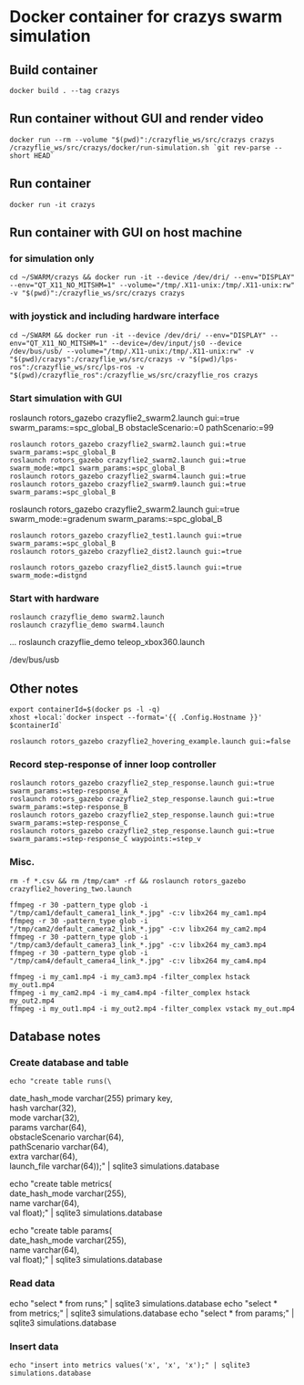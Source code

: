# Docker container for crazys swarm simulation

## Build container
	docker build . --tag crazys

## Run container without GUI and render video
	docker run --rm --volume "$(pwd)":/crazyflie_ws/src/crazys crazys /crazyflie_ws/src/crazys/docker/run-simulation.sh `git rev-parse --short HEAD`

## Run container
	docker run -it crazys

## Run container with GUI on host machine
### for simulation only
	cd ~/SWARM/crazys && docker run -it --device /dev/dri/ --env="DISPLAY" --env="QT_X11_NO_MITSHM=1" --volume="/tmp/.X11-unix:/tmp/.X11-unix:rw" -v "$(pwd)":/crazyflie_ws/src/crazys crazys

### with joystick and including hardware interface
	cd ~/SWARM && docker run -it --device /dev/dri/ --env="DISPLAY" --env="QT_X11_NO_MITSHM=1" --device=/dev/input/js0 --device /dev/bus/usb/ --volume="/tmp/.X11-unix:/tmp/.X11-unix:rw" -v "$(pwd)/crazys":/crazyflie_ws/src/crazys -v "$(pwd)/lps-ros":/crazyflie_ws/src/lps-ros -v "$(pwd)/crazyflie_ros":/crazyflie_ws/src/crazyflie_ros crazys

### Start simulation with GUI
  roslaunch rotors_gazebo crazyflie2_swarm2.launch gui:=true swarm_params:=spc_global_B obstacleScenario:=0 pathScenario:=99

	roslaunch rotors_gazebo crazyflie2_swarm2.launch gui:=true swarm_params:=spc_global_B
	roslaunch rotors_gazebo crazyflie2_swarm2.launch gui:=true swarm_mode:=mpc1 swarm_params:=spc_global_B
	roslaunch rotors_gazebo crazyflie2_swarm4.launch gui:=true
	roslaunch rotors_gazebo crazyflie2_swarm9.launch gui:=true swarm_params:=spc_global_B

  roslaunch rotors_gazebo crazyflie2_swarm2.launch gui:=true swarm_mode:=gradenum swarm_params:=spc_global_B

	roslaunch rotors_gazebo crazyflie2_test1.launch gui:=true swarm_params:=spc_global_B
	roslaunch rotors_gazebo crazyflie2_dist2.launch gui:=true

	roslaunch rotors_gazebo crazyflie2_dist5.launch gui:=true swarm_mode:=distgnd

### Start with hardware
	roslaunch crazyflie_demo swarm2.launch
	roslaunch crazyflie_demo swarm4.launch
  ...
	roslaunch crazyflie_demo teleop_xbox360.launch

/dev/bus/usb

## Other notes
	export containerId=$(docker ps -l -q)
	xhost +local:`docker inspect --format='{{ .Config.Hostname }}' $containerId`

	roslaunch rotors_gazebo crazyflie2_hovering_example.launch gui:=false

### Record step-response of inner loop controller
	roslaunch rotors_gazebo crazyflie2_step_response.launch gui:=true swarm_params:=step-response_A
	roslaunch rotors_gazebo crazyflie2_step_response.launch gui:=true swarm_params:=step-response_B
	roslaunch rotors_gazebo crazyflie2_step_response.launch gui:=true swarm_params:=step-response_C
	roslaunch rotors_gazebo crazyflie2_step_response.launch gui:=true swarm_params:=step-response_C waypoints:=step_v

### Misc.
	rm -f *.csv && rm /tmp/cam* -rf && roslaunch rotors_gazebo crazyflie2_hovering_two.launch

	ffmpeg -r 30 -pattern_type glob -i "/tmp/cam1/default_camera1_link_*.jpg" -c:v libx264 my_cam1.mp4
	ffmpeg -r 30 -pattern_type glob -i "/tmp/cam2/default_camera2_link_*.jpg" -c:v libx264 my_cam2.mp4
	ffmpeg -r 30 -pattern_type glob -i "/tmp/cam3/default_camera3_link_*.jpg" -c:v libx264 my_cam3.mp4
	ffmpeg -r 30 -pattern_type glob -i "/tmp/cam4/default_camera4_link_*.jpg" -c:v libx264 my_cam4.mp4

	ffmpeg -i my_cam1.mp4 -i my_cam3.mp4 -filter_complex hstack my_out1.mp4
	ffmpeg -i my_cam2.mp4 -i my_cam4.mp4 -filter_complex hstack my_out2.mp4
	ffmpeg -i my_out1.mp4 -i my_out2.mp4 -filter_complex vstack my_out.mp4

## Database notes

### Create database and table

	echo "create table runs(\
date_hash_mode varchar(255) primary key, \
hash varchar(32), \
mode varchar(32), \
params varchar(64), \
obstacleScenario varchar(64), \
pathScenario varchar(64), \
extra varchar(64), \
launch_file varchar(64));" | sqlite3 simulations.database

echo "create table metrics(\
date_hash_mode varchar(255), \
name varchar(64), \
val float);" | sqlite3 simulations.database

echo "create table params(\
date_hash_mode varchar(255), \
name varchar(64), \
val float);" | sqlite3 simulations.database

### Read data
echo "select * from runs;" | sqlite3 simulations.database
echo "select * from metrics;" | sqlite3 simulations.database
echo "select * from params;" | sqlite3 simulations.database

### Insert data
	echo "insert into metrics values('x', 'x', 'x');" | sqlite3 simulations.database
